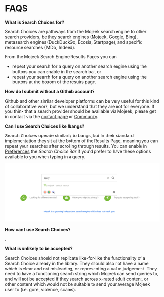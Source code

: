 # FAQS

**What is Search Choices for?**  

Search Choices are pathways from the Mojeek search engine to other search providers, be they search engines (Mojeek, Google, Bing), metasearch engines (DuckDuckGo, Ecosia, Startpage), and specific resource searches (IMDb, Indeed).

From the Mojeek Search Engine Results Pages you can:

- repeat your search for a query on another search engine using the buttons you can enable in the search bar, or
- repeat your search for a query on another search engine using the buttons at the bottom of the results page.

**How do I submit without a Github account?**  

Github and other similar developer platforms can be very useful for this kind of collaborative work, but we understand that they are not for everyone. If you think that a search provider should be available via Mojeek, please get in contact via the [contact page](https://www.mojeek.com/about/contact) or [Community](https://community.mojeek.com/).

**Can I use Search Choices like !bangs?**

Search Choices operate similarly to bangs, but in their standard implementation they sit at the bottom of the Results Page, meaning you can repeat your searches after scrolling through results. You can enable in [Preferences](https://www.mojeek.com/preferences) the *Search Choice Bar* if you'd prefer to have these options available to you when typing in a query. 

<img src="./assets/search_choices_in_bar.png">

**How can I use Search Choices?**

. 

**What is unlikely to be accepted?**

Search Choices should not replicate like-for-like the functionality of a Search Choice already in the library. They should also not have a name which is clear and not misleading, or representing a value judgement. They need to have a functioning search string which Mojeek can send queries to, and will not be accepted if they search across x-rated adult content, or other content which would not be suitable to send your average Mojeek user to (i.e. gore, violence, scams).
